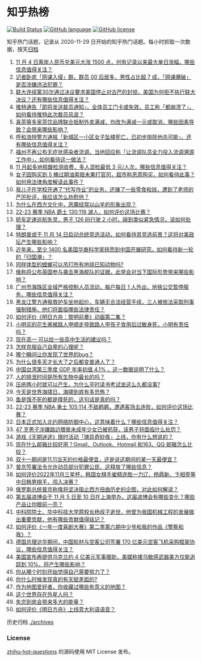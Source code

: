 # 知乎热榜
[![Build Status](https://github.com/ToWeLong/zhihu-hot-questions/workflows/CI/badge.svg)](https://github.com/ToWeLong/zhihu-hot-questions/actions)
[![GitHub language](https://img.shields.io/badge/language-golang-orange.svg)](https://golang.org/)
[![GitHub license](https://img.shields.io/github/license/ToWeLong/zhihu-hot-questions)](https://github.com/ToWeLong/zhihu-hot-questions/blob/main/LICENSE)

知乎热门话题，记录从 2020-11-29 日开始的知乎热门话题。每小时抓取一次数据，按天[归档](./archives)

<!-- BEGIN -->

1. [11 月 4 日离岸人民币兑美元大涨 1500 点，创有记录以来最大单日涨幅，哪些信息值得关注？](https://www.zhihu.com/question/564665889)
1. [记者卧底「网课入侵」群，群员 00 后居多，男性占比超 7 成，「网课爆破」是否涉嫌违法犯罪？](https://www.zhihu.com/question/564787315)
1. [联大连续第30次通过决议要求美国停止对古巴的封锁，美国为何拒不执行联大决议？还有哪些信息值得关注？](https://www.zhihu.com/question/564627499)
1. [推特通告「即将发送裁员通知」，全体员工门卡或失效，员工称「都崩溃了」，如何看待推特此次裁员风波？](https://www.zhihu.com/question/564630789)
1. [喜茶等多家茶饮品牌联合抵制外卖满减，均改为满减一元或取消，哪些因素导致？会带来哪些影响？](https://www.zhihu.com/question/564778646)
1. [呼和浩特警方通报「新城区一小区女子坠楼死亡，已初步排除他杀可能」，还有哪些信息值得关注？](https://www.zhihu.com/question/564776835)
1. [福州不再公布无症状感染者流调，当地回应称「让流调队员全力投入流调溯源工作中」，如何看待这一做法？](https://www.zhihu.com/question/564785366)
1. [11 月起多地核酸检测收费，多人混检最低 3 元/人次，哪些信息值得关注？](https://www.zhihu.com/question/564776780)
1. [女子因购买到 5 桶过期油索赔未果打官司，超市称恶意购买，如何看待此事？如何用法律角度解读此事件？](https://www.zhihu.com/question/564590906)
1. [我儿子在学校开通了“代写作业”的业务，还赚了一些零食和钱，遭到了老师的严厉批评，我应该怎么劝慰他？](https://www.zhihu.com/question/564251445)
1. [为什么在西方文化中，恶魔经常以山羊的形象出现？](https://www.zhihu.com/question/19742967)
1. [22-23 赛季 NBA 爵士 130:116 湖人，如何评价这场比赛？](https://www.zhihu.com/question/564792986)
1. [轿车定速巡航失灵，男子 126 码行驶 2 小时，碰到类似紧急情况，该如何处理？](https://www.zhihu.com/question/564577037)
1. [特朗普或于 11 月 14 日启动总统竞选活动，如何看待其竞选前景？这将对美政坛产生哪些影响？](https://www.zhihu.com/question/564667014)
1. [近年来，至少 1400 名美国华裔科学家转而到中国开展研究。如何看待新一轮的「归国潮」？](https://www.zhihu.com/question/564619685)
1. [同样体型的螳螂可以吊打所有地球已知动物吗?](https://www.zhihu.com/question/343476542)
1. [俄称将公布英国参与袭击黑海舰队的证据，此举会对当下国际形势带来哪些影响？](https://www.zhihu.com/question/564577614)
1. [广州市海珠区全域严格控制人员流动，每户每日 1 人外出，地铁公交暂停服务，哪些信息值得关注？](https://www.zhihu.com/question/564780092)
1. [黑龙江警方通报救护车坐地起价，车辆无合法经营手续，三人被依法采取刑事强制措施，他们将面临哪些法律责任？](https://www.zhihu.com/question/564801279)
1. [如何评价《明日方舟：黎明前奏》动画第二集？](https://www.zhihu.com/question/564624201)
1. [小明买的花生酱被路人甲顺走导致路人甲孩子食用后过敏身死，小明有责任吗？](https://www.zhihu.com/question/564243735)
1. [现在高一 可以给一些高中生活的建议吗？](https://www.zhihu.com/question/516754601)
1. [怎样克服自己自卑的心理呢？](https://www.zhihu.com/question/564425586)
1. [哪个瞬间让你发现了世界的bug？](https://www.zhihu.com/question/374412997)
1. [为什么很多天才长大了之后都变普通人了？](https://www.zhihu.com/question/36189776)
1. [中国台湾第三季度 GDP 年率初值 4.1% ，这一数据说明了什么？](https://www.zhihu.com/question/563107177)
1. [人的排泄时间是所有生物中最长的吗？](https://www.zhihu.com/question/564006096)
1. [压疮两小时就可以产生，为什么平时读书考试坐这么久都没事?](https://www.zhihu.com/question/559036956)
1. [今天是世界海啸日，海啸到底有多恐怖？](https://www.zhihu.com/question/277466825)
1. [鱼是饿不死的都是撑死的，这句话是真的吗？](https://www.zhihu.com/question/531704430)
1. [22-23 赛季 NBA 勇士 105:114 不敌鹈鹕，遭遇客场五连败，如何评价这场比赛？](https://www.zhihu.com/question/564778562)
1. [日本正式加入北约网络防御中心，这意味着什么？哪些信息值得关注？](https://www.zhihu.com/question/564642737)
1. [47 岁男子涉嫌路边猥亵未成年少女已被抓获，该男子将面临什么处罚？](https://www.zhihu.com/question/564597735)
1. [游戏《无期迷途》限时活动「瑰异奇妙夜」上线，你有什么想说的？](https://www.zhihu.com/question/564404705)
1. [现在什么邮箱比较好用？Gmail、Outlook、Hotmail 和163、QQ 邮箱怎么比较？](https://www.zhihu.com/question/21270568)
1. [双十一期间是11.11当天的价格最便宜，还是说这期间的某一天最便宜？](https://www.zhihu.com/question/66550652)
1. [普京签署法令允许动员部分犯罪公民，这释放了哪些信息？](https://www.zhihu.com/question/564665363)
1. [如何评价2022年11月三星杯，韩国女棋手崔精连胜一力辽、杨鼎新、卞相壹等中日韩男棋手，闯入决赛？](https://www.zhihu.com/question/564629455)
1. [俄罗斯总统普京称俄将坚决阻止西方扭曲历史的企图，对此如何解读？](https://www.zhihu.com/question/564783992)
1. [第五届进博会于 11 月 5 日至 10 日在上海举办，这届进博会有哪些变化？哪些产品让你眼前一亮？](https://www.zhihu.com/question/564336957)
1. [中科院院士、华中科技大学原校长杨叔子逝世，他曾为我国机械工程的发展做出重要贡献，他有哪些贡献值得铭记？](https://www.zhihu.com/question/564782933)
1. [如何评价《一年一度喜剧大赛》第二季第六期中少爷和我的作品《警察和我》？](https://www.zhihu.com/question/564651545)
1. [德国总理访华期间，中国航材与空客公司签署 170 亿美元空客飞机采购框架协议，哪些信息值得关注？](https://www.zhihu.com/question/564646107)
1. [美国宣布再提供乌克兰约 4 亿美元军事援助，美媒称援乌敏感武器美方仅能追踪到 10%，将产生哪些影响？](https://www.zhihu.com/question/564780104)
1. [你从哪个时刻开始觉得自己需要努力了？](https://www.zhihu.com/question/564625897)
1. [你什么时候发现真的有天赋差距的?](https://www.zhihu.com/question/531148965)
1. [作为地图爱好者，你收藏过哪些有意义的地图？](https://www.zhihu.com/question/465456989)
1. [这个世界存在外星人吗？](https://www.zhihu.com/question/551060476)
1. [失恋到底会带来多大的能量？](https://www.zhihu.com/question/563281963)
1. [如何评价《明日方舟》上线意大利语语音？](https://www.zhihu.com/question/561890838)

<!-- END -->

历史归档 [./archives](./archives)


### License
[zhihu-hot-questions](https://github.com/towelong/zhihu-hot-questions) 的源码使用 MIT License 发布。